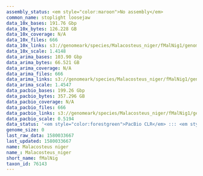 ```yaml
---
assembly_status: <em style="color:maroon">No assembly</em>
common_name: stoplight loosejaw
data_10x_bases: 191.76 Gbp
data_10x_bytes: 126.228 GB
data_10x_coverage: N/A
data_10x_files: 666
data_10x_links: s3://genomeark/species/Malacosteus_niger/fMalNig1/genomic_data/10x/<br>
data_10x_scale: 1.4148
data_arima_bases: 103.90 Gbp
data_arima_bytes: 66.521 GB
data_arima_coverage: N/A
data_arima_files: 666
data_arima_links: s3://genomeark/species/Malacosteus_niger/fMalNig1/genomic_data/arima/<br>
data_arima_scale: 1.4547
data_pacbio_bases: 199.26 Gbp
data_pacbio_bytes: 357.296 GB
data_pacbio_coverage: N/A
data_pacbio_files: 666
data_pacbio_links: s3://genomeark/species/Malacosteus_niger/fMalNig1/genomic_data/pacbio/<br>
data_pacbio_scale: 0.5194
data_status: '<em style="color:forestgreen">PacBio CLR</em> ::: <em style="color:forestgreen">10x</em> ::: <em style="color:forestgreen">Arima</em>'
genome_size: 0
last_raw_data: 1580033667
last_updated: 1580033667
name: Malacosteus niger
name_: Malacosteus_niger
short_name: fMalNig
taxon_id: 76143
---
```

